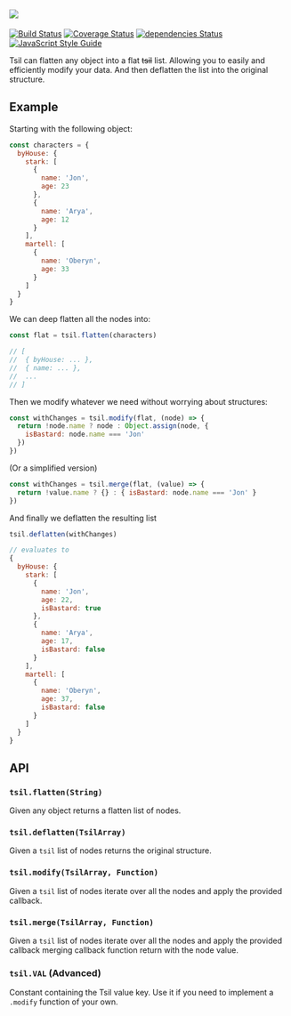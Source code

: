 # <a href='https://github.com/sospedra/tsil'><img src='https://user-images.githubusercontent.com/3116899/29243352-52c872c6-7f9d-11e7-8c7d-45b9354f1844.png'></a>

[![Build Status](https://travis-ci.org/sospedra/tsil.svg?branch=master)](https://travis-ci.org/sospedra/tsil)
[![Coverage Status](https://coveralls.io/repos/github/sospedra/tsil/badge.svg?branch=master)](https://coveralls.io/github/sospedra/tsil?branch=master)
[![dependencies Status](https://david-dm.org/sospedra/tsil/status.svg)](https://david-dm.org/sospedra/tsil)
[![JavaScript Style Guide](https://img.shields.io/badge/code_style-standard-brightgreen.svg)](https://standardjs.com)

Tsil can flatten any object into a flat ~~tsil~~ list. Allowing you to easily and efficiently modify your data. And then deflatten the list into the original structure.

## Example

Starting with the following object:

```js
const characters = {
  byHouse: {
    stark: [
      {
        name: 'Jon',
        age: 23
      },
      {
        name: 'Arya',
        age: 12
      }
    ],
    martell: [
      {
        name: 'Oberyn',
        age: 33
      }
    ]
  }
}
```

We can deep flatten all the nodes into:

```js
const flat = tsil.flatten(characters)

// [
//  { byHouse: ... },
//  { name: ... },
//  ...
// ]
```

Then we modify whatever we need without worrying about structures:

```js
const withChanges = tsil.modify(flat, (node) => {
  return !node.name ? node : Object.assign(node, {
    isBastard: node.name === 'Jon'
  })
})
```

(Or a simplified version)

```js
const withChanges = tsil.merge(flat, (value) => {
  return !value.name ? {} : { isBastard: node.name === 'Jon' }
})
```

And finally we deflatten the resulting list

```js
tsil.deflatten(withChanges)

// evaluates to
{
  byHouse: {
    stark: [
      {
        name: 'Jon',
        age: 22,
        isBastard: true
      },
      {
        name: 'Arya',
        age: 17,
        isBastard: false
      }
    ],
    martell: [
      {
        name: 'Oberyn',
        age: 37,
        isBastard: false
      }
    ]
  }
}
```

## API

### `tsil.flatten(String)`

Given any object returns a flatten list of nodes.

### `tsil.deflatten(TsilArray)`

Given a `tsil` list of nodes returns the original structure.

### `tsil.modify(TsilArray, Function)`

Given a `tsil` list of nodes iterate over all the nodes
and apply the provided callback.

### `tsil.merge(TsilArray, Function)`

Given a `tsil` list of nodes iterate over all the nodes
and apply the provided callback merging callback function return
with the node value.

### `tsil.VAL` (Advanced)

Constant containing the Tsil value key. Use it if you need to
implement a `.modify` function of your own.
